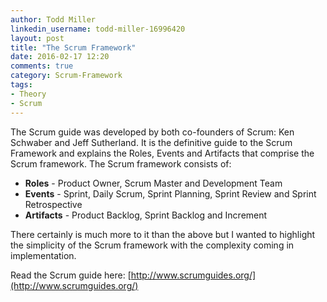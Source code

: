 ```yaml
---
author: Todd Miller
linkedin_username: todd-miller-16996420
layout: post
title: "The Scrum Framework"
date: 2016-02-17 12:20
comments: true
category: Scrum-Framework
tags:
- Theory
- Scrum
---
```


The Scrum guide was developed by both co-founders of Scrum: Ken Schwaber and Jeff Sutherland. It is the definitive guide to the Scrum Framework and explains the Roles, Events and Artifacts that comprise the Scrum framework. The Scrum framework consists of:

+ **Roles** - Product Owner, Scrum Master and Development Team
+ **Events** - Sprint, Daily Scrum, Sprint Planning, Sprint Review and Sprint Retrospective
+ **Artifacts** - Product Backlog, Sprint Backlog and Increment

There certainly is much more to it than the above but I wanted to highlight the simplicity of the Scrum framework with the complexity coming in implementation.

Read the Scrum guide here: [http://www.scrumguides.org/](http://www.scrumguides.org/)
